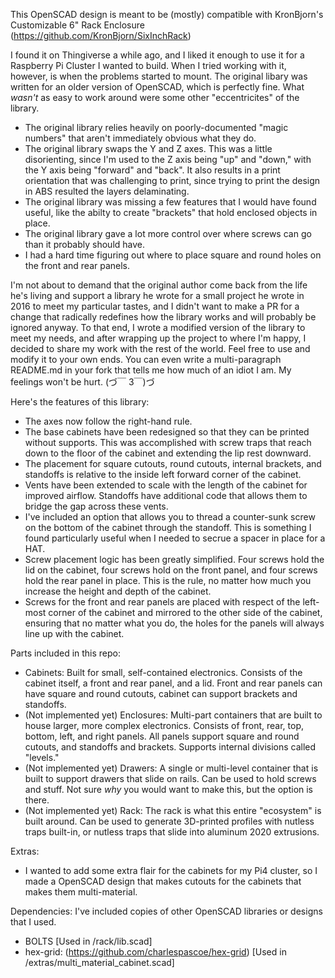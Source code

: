 This OpenSCAD design is meant to be (mostly) compatible with KronBjorn's Customizable 6" Rack Enclosure (https://github.com/KronBjorn/SixInchRack)

I found it on Thingiverse a while ago, and I liked it enough to use it for a Raspberry Pi Cluster I wanted to build. When I tried working with it, however, is when the problems started to mount. The original libary was written for an older version of OpenSCAD, which is perfectly fine. What *wasn't* as easy to work around were some other "eccentricites" of the library. 

* The original library relies heavily on poorly-documented "magic numbers" that aren't immediately obvious what they do.
* The original library swaps the Y and Z axes. This was a little disorienting, since I'm used to the Z axis being "up" and "down," with the Y axis being "forward" and "back". It also results in a print orientation that was challenging to print, since trying to print the design in ABS resulted the layers delaminating.
* The original library was missing a few features that I would have found useful, like the abilty to create "brackets" that hold enclosed objects in place.
* The original library gave a lot more control over where screws can go than it probably should have.
* I had a hard time figuring out where to place square and round holes on the front and rear panels. 

I'm not about to demand that the original author come back from the life he's living and support a library he wrote for a small project he wrote in 2016 to meet my particular tastes, and I didn't want to make a PR for a change that radically redefines how the library works and will probably be ignored anyway. To that end, I wrote a modified version of the library to meet my needs, and after wrapping up the project to where I'm happy, I decided to share my work with the rest of the world. Feel free to use and modify it to your own ends. You can even write a multi-paragraph README.md in your fork that tells me how much of an idiot I am. My feelings won't be hurt. (づ￣ 3￣)づ

Here's the features of this library: 
* The axes now follow the right-hand rule.
* The base cabinets have been redesigned so that they can be printed without supports. This was accomplished with screw traps that reach down to the floor of the cabinet and extending the lip rest downward. 
* The placement for square cutouts, round cutouts, internal brackets, and standoffs is relative to the inside left forward corner of the cabinet.
* Vents have been extended to scale with the length of the cabinet for improved airflow. Standoffs have additional code that allows them to bridge the gap across these vents.
* I've included an option that allows you to thread a counter-sunk screw on the bottom of the cabinet through the standoff. This is something I found particularly useful when I needed to secrue a spacer in place for a HAT. 
* Screw placement logic has been greatly simplified. Four screws hold the lid on the cabinet, four screws hold on the front panel, and four screws hold the rear panel in place. This is the rule, no matter how much you increase the height and depth of the cabinet. 
* Screws for the front and rear panels are placed with respect of the left-most corner of the cabinet and mirrored to the other side of the cabinet, ensuring that no matter what you do, the holes for the panels will always line up with the cabinet.

Parts included in this repo: 
* Cabinets: Built for small, self-contained electronics. Consists of the cabinet itself, a front and rear panel, and a lid. Front and rear panels can have square and round cutouts, cabinet can support brackets and standoffs. 
* (Not implemented yet) Enclosures: Multi-part containers that are built to house larger, more complex electronics. Consists of front, rear, top, bottom, left, and right panels. All panels support square and round cutouts, and standoffs and brackets. Supports internal divisions called "levels." 
* (Not implemented yet) Drawers: A single or multi-level container that is built to support drawers that slide on rails. Can be used to hold screws and stuff. Not sure *why* you would want to make this, but the option is there. 
* (Not implemented yet) Rack: The rack is what this entire "ecosystem" is built around. Can be used to generate 3D-printed profiles with nutless traps built-in, or nutless traps that slide into aluminum 2020 extrusions.

Extras: 
* I wanted to add some extra flair for the cabinets for my Pi4 cluster, so I made a OpenSCAD design that makes cutouts for the cabinets that makes them multi-material. 

Dependencies:
I've included copies of other OpenSCAD libraries or designs that I used.  
* BOLTS													[Used in /rack/lib.scad]
* hex-grid: (https://github.com/charlespascoe/hex-grid) [Used in /extras/multi_material_cabinet.scad]

